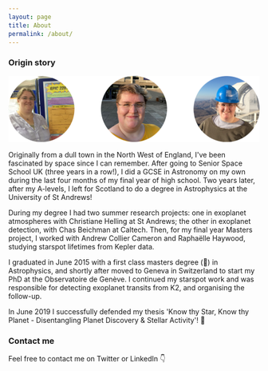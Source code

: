 ```yaml
---
layout: page
title: About
permalink: /about/
---
```

### Origin story
![Helen Giles](/images/About_Images.png)
<!-- {: style="float: right"; height="25%" width="25%"} -->
Originally from a dull town in the North West of England, I've been fascinated by space since I can remember. After going to Senior Space School UK (three years in a row!), I did a GCSE in Astronomy on my own during the last four months of my final year of high school. Two years later, after my A-levels, I left for Scotland to do a degree in Astrophysics at the University of St Andrews!
​

During my degree I had two summer research projects: one in exoplanet atmospheres with Christiane Helling at St Andrews; the other in exoplanet detection, with Chas Beichman at Caltech.
Then, for my final year Masters project, I worked with Andrew Collier Cameron and Raphaëlle Haywood, studying starspot lifetimes from Kepler data.
​

I graduated in June 2015 with a first class masters degree (:raised_hands:) in Astrophysics, and shortly after moved to Geneva in Switzerland to start my PhD at the Observatoire de Genève. I continued my starspot work and was responsible for detecting exoplanet transits from K2, and organising the follow-up.


In June 2019 I successfully defended my thesis 'Know thy Star, Know thy Planet - Disentangling Planet Discovery & Stellar Activity'! :tada:

### Contact me

Feel free to contact me on Twitter or LinkedIn :point_down:

<!-- [email@domain.com](mailto:email@domain.com) -->
